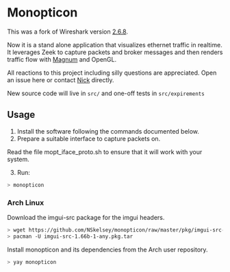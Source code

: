 Monopticon
==========

This was a fork of Wireshark version [2.6.8](https://github.com/wireshark/wireshark/tree/wireshark-2.6.8).

Now it is a stand alone application that visualizes ethernet traffic in realtime. It leverages Zeek to capture packets and broker messages and then renders traffic flow with [Magnum](https://magnum.graphics/) and OpenGL.

All reactions to this project including silly questions are appreciated. Open an issue here or contact [Nick](https://nskelsey.com) directly.

New source code will live in `src/` and one-off tests in `src/expirements`

## Usage

1) Install the software following the commands documented below.
2) Prepare a suitable interface to capture packets on.

Read the file mopt_iface_proto.sh to ensure that it will work with your system.

3) Run:

```bash
> monopticon
```

### Arch Linux

Download the imgui-src package for the imgui headers.

```bash
> wget https://github.com/NSkelsey/monopticon/raw/master/pkg/imgui-src-1.66b-1-any.pkg.tar
> pacman -U imgui-src-1.66b-1-any.pkg.tar
```

Install monopticon and its dependencies from the Arch user repository.

```bash
> yay monopticon
```
